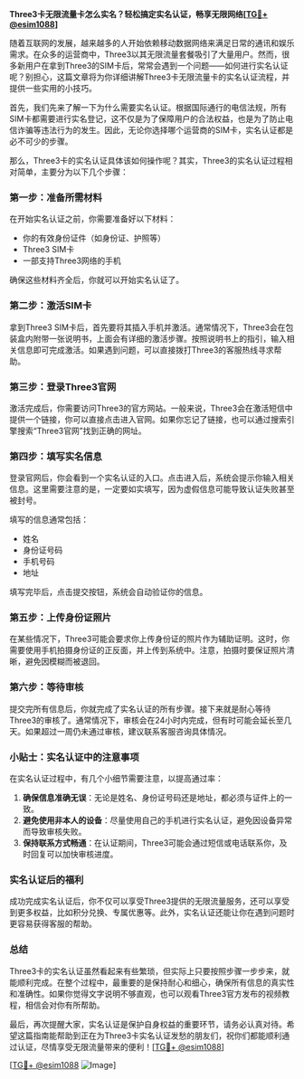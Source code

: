 **Three3卡无限流量卡怎么实名？轻松搞定实名认证，畅享无限网络[[TG💪+ @esim1088](https://t.me/s/esim1088)]**

随着互联网的发展，越来越多的人开始依赖移动数据网络来满足日常的通讯和娱乐需求。在众多的运营商中，Three3以其无限流量套餐吸引了大量用户。然而，很多新用户在拿到Three3的SIM卡后，常常会遇到一个问题——如何进行实名认证呢？别担心，这篇文章将为你详细讲解Three3卡无限流量卡的实名认证流程，并提供一些实用的小技巧。

首先，我们先来了解一下为什么需要实名认证。根据国际通行的电信法规，所有SIM卡都需要进行实名登记，这不仅是为了保障用户的合法权益，也是为了防止电信诈骗等违法行为的发生。因此，无论你选择哪个运营商的SIM卡，实名认证都是必不可少的步骤。

那么，Three3卡的实名认证具体该如何操作呢？其实，Three3的实名认证过程相对简单，主要分为以下几个步骤：

### **第一步：准备所需材料**
在开始实名认证之前，你需要准备好以下材料：
- 你的有效身份证件（如身份证、护照等）
- Three3 SIM卡
- 一部支持Three3网络的手机

确保这些材料齐全后，你就可以开始实名认证了。

### **第二步：激活SIM卡**
拿到Three3 SIM卡后，首先要将其插入手机并激活。通常情况下，Three3会在包装盒内附带一张说明书，上面会有详细的激活步骤。按照说明书上的指引，输入相关信息即可完成激活。如果遇到问题，可以直接拨打Three3的客服热线寻求帮助。

### **第三步：登录Three3官网**
激活完成后，你需要访问Three3的官方网站。一般来说，Three3会在激活短信中提供一个链接，你可以直接点击进入官网。如果你忘记了链接，也可以通过搜索引擎搜索“Three3官网”找到正确的网址。

### **第四步：填写实名信息**
登录官网后，你会看到一个实名认证的入口。点击进入后，系统会提示你输入相关信息。这里需要注意的是，一定要如实填写，因为虚假信息可能导致认证失败甚至被封号。

填写的信息通常包括：
- 姓名
- 身份证号码
- 手机号码
- 地址

填写完毕后，点击提交按钮，系统会自动验证你的信息。

### **第五步：上传身份证照片**
在某些情况下，Three3可能会要求你上传身份证的照片作为辅助证明。这时，你需要使用手机拍摄身份证的正反面，并上传到系统中。注意，拍摄时要保证照片清晰，避免因模糊而被退回。

### **第六步：等待审核**
提交完所有信息后，你就完成了实名认证的所有步骤。接下来就是耐心等待Three3的审核了。通常情况下，审核会在24小时内完成，但有时可能会延长至几天。如果超过一周仍未通过审核，建议联系客服咨询具体情况。

### **小贴士：实名认证中的注意事项**
在实名认证过程中，有几个小细节需要注意，以提高通过率：
1. **确保信息准确无误**：无论是姓名、身份证号码还是地址，都必须与证件上的一致。
2. **避免使用非本人的设备**：尽量使用自己的手机进行实名认证，避免因设备异常而导致审核失败。
3. **保持联系方式畅通**：在认证期间，Three3可能会通过短信或电话联系你，及时回复可以加快审核进度。

### **实名认证后的福利**
成功完成实名认证后，你不仅可以享受Three3提供的无限流量服务，还可以享受到更多权益，比如积分兑换、专属优惠等。此外，实名认证还能让你在遇到问题时更容易获得客服的帮助。

### **总结**
Three3卡的实名认证虽然看起来有些繁琐，但实际上只要按照步骤一步步来，就能顺利完成。在整个过程中，最重要的是保持耐心和细心，确保所有信息的真实性和准确性。如果你觉得文字说明不够直观，也可以观看Three3官方发布的视频教程，相信会对你有所帮助。

最后，再次提醒大家，实名认证是保护自身权益的重要环节，请务必认真对待。希望这篇指南能帮助到正在为Three3卡实名认证发愁的朋友们，祝你们都能顺利通过认证，尽情享受无限流量带来的便利！[[TG💪+ @esim1088](https://t.me/s/esim1088)]

[[TG💪+ @esim1088](https://t.me/s/esim1088) ![Image](https://i.postimg.cc/4NQfJmqS/Snipaste-2025-05-13-00-14-12.png)]